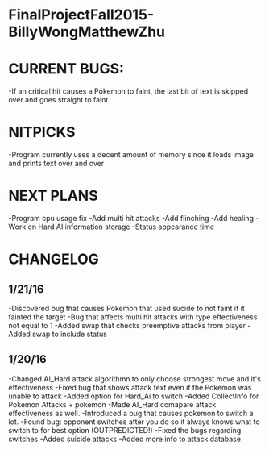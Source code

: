 # FinalProjectFall2015-BillyWongMatthewZhu #



# CURRENT BUGS: #
-If an critical hit causes a Pokemon to faint, the last bit of text is skipped over and goes straight to faint

# NITPICKS #
-Program currently uses a decent amount of memory since it loads image and prints text over and over


# NEXT PLANS #
-Program cpu usage fix
-Add multi hit attacks
-Add flinching
-Add healing
-Work on Hard AI information storage
-Status appearance time

# CHANGELOG #


## 1/21/16 ##
-Discovered bug that causes Pokemon that used sucide to not faint if it fainted the target
-Bug that affects multi hit attacks with type effectiveness not equal to 1
-Added swap that checks preemptive attacks from player
-Added swap to include status

## 1/20/16 ##
-Changed AI_Hard attack algorithmn to only choose strongest move and it's effectiveness
-Fixed bug that shows attack text even if the Pokemon was unable to attack
-Added option for Hard_Ai to switch
-Added CollectInfo for Pokemon Attacks + pokemon
-Made AI_Hard comapare attack effectiveness as well.
-Introduced a bug that causes pokemon to switch a lot.
-Found bug: opponent switches after you do so it always knows what to switch to for best option (OUTPREDICTED!)
-Fixed the bugs regarding switches
-Added suicide attacks
-Added more info to attack database

